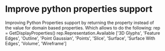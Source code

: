 # Improve python properties support

Improving Python Properties support by returning the property instead of the value for domain based properties.
Which allows to do the following:
rep = GetDisplayProperties()
rep.Representation.Available
['3D Glyphs', 'Feature Edges', 'Outline', 'Point Gaussian', 'Points', 'Slice', 'Surface', 'Surface With Edges', 'Volume', 'Wireframe']
